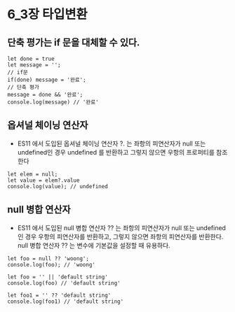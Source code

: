 # 6_3장 타입변환

## 단축 평가는 if 문을 대체할 수 있다.
```
let done = true
let message = '';
// if문
if(done) message = '완료';
// 단축 평가
message = done && '완료';
console.log(message) // '완료'
```

## 옵셔널 체이닝 연산자
- ES11 에서 도입된 옵셔널 체이닝 연산자 ?. 는 좌항의 피연산자가 null 또는 undefined인 경우 undefined 를 반환하고 그렇지 않으면 우항의 프로퍼티를 참조한다

```
let elem = null;
let value = elem?.value
console.log(value); // undefined
```

## null 병합 연산자
- ES11 에서 도입된 null 병합 연산자 ?? 는 좌항의 피연산자가 null 또는 undefined 인 경우 우항의 피연산자를 반환하고, 그렇지 않으면 좌항의 피연산자를 
반환한다. null 병합 연산자 ?? 는 변수에 기본값을 설정할 때 유용하다.

```
let foo = null ?? 'woong';
console.log(foo); // 'woong'
```

```
let foo = '' || 'default string'
console.log(foo) // 'default string'

let foo1 = '' ?? 'default string'
console.log(foo1) // 'default string'
```
